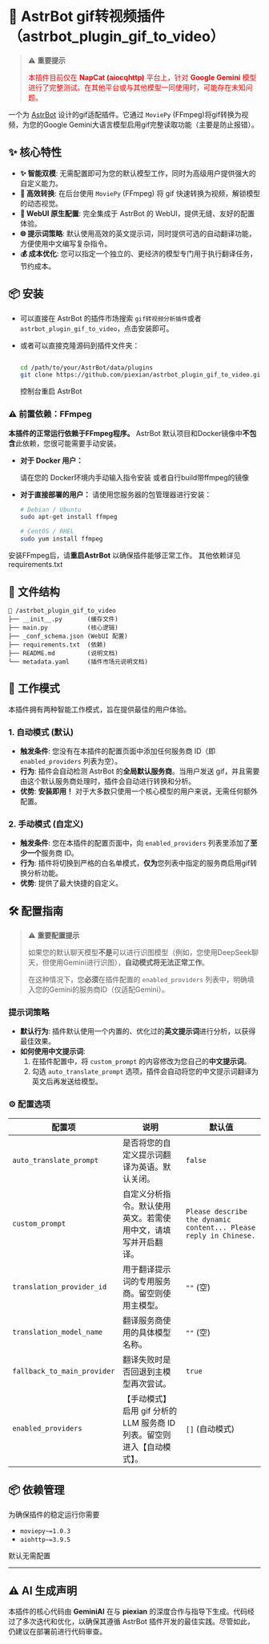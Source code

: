 # 🤖  AstrBot gif转视频插件（astrbot_plugin_gif_to_video）


> ⚠️ **重要提示**
>
> <font color="red">本插件目前仅在 **NapCat (aiocqhttp)** 平台上，针对 **Google Gemini** 模型进行了完整测试。在其他平台或与其他模型一同使用时，可能存在未知问题。</font>

一个为 [AstrBot](https://github.com/Soulter/AstrBot) 设计的gif适配插件。它通过 `MoviePy` (FFmpeg)将gif转换为视频，为您的Google Gemini大语言模型启用gif完整读取功能（主要是防止报错）。

## ✨ 核心特性

-   **✨ 智能双模**: 无需配置即可为您的默认模型工作，同时为高级用户提供强大的自定义能力。
-   **🚀 高效转换**: 在后台使用 `MoviePy` (FFmpeg) 将 gif 快速转换为视频，解锁模型的动态视觉。
-   **🔧 WebUI 原生配置**: 完全集成于 AstrBot 的 WebUI，提供无缝、友好的配置体验。
-   **🌐 提示词策略**: 默认使用高效的英文提示词，同时提供可选的自动翻译功能，方便使用中文编写复杂指令。
-   **💰 成本优化**: 您可以指定一个独立的、更经济的模型专门用于执行翻译任务，节约成本。

## 📦 安装

-   可以直接在 AstrBot 的插件市场搜索 `gif转视频分析插件`或者 `astrbot_plugin_gif_to_video`，点击安装即可。

-   或者可以直接克隆源码到插件文件夹：
    
    ```bash
    
    cd /path/to/your/AstrBot/data/plugins
    git clone https://github.com/piexian/astrbot_plugin_gif_to_video.git
    
    ```
    控制台重启 AstrBot
    
### ⚠️ 前置依赖：FFmpeg

**本插件的正常运行依赖于FFmpeg程序。** 
AstrBot 默认项目和Docker镜像中**不包含**此依赖，您很可能需要手动安装。

-   **对于 Docker 用户：**

    请在您的 Docker环境内手动输入指令安装
    或者自行build带ffmpeg的镜像

-   **对于直接部署的用户：**
    请使用您服务器的包管理器进行安装：
    ```bash
    # Debian / Ubuntu
    sudo apt-get install ffmpeg
    ```
    ```bash
    # CentOS / RHEL
    sudo yum install ffmpeg
    ```
安装FFmpeg后，请**重启AstrBot** 以确保插件能够正常工作。
其他依赖详见 requirements.txt

## 📁 文件结构

```
📂 /astrbot_plugin_gif_to_video
├── __init__.py       (缓存文件)
├── main.py           (核心逻辑)
├── _conf_schema.json (WebUI 配置)
├── requirements.txt  (依赖)
├── README.md         (说明文档)
└── metadata.yaml     (插件市场元说明文档)
```

## 🚀 工作模式

本插件拥有两种智能工作模式，旨在提供最佳的用户体验。

### 1. 自动模式 (默认)

-   **触发条件**: 您没有在本插件的配置页面中添加任何服务商 ID（即 `enabled_providers` 列表为空）。
-   **行为**: 插件会自动检测 AstrBot 的**全局默认服务商**。当用户发送 gif，并且需要由这个默认服务商处理时，插件会自动进行转换和分析。
-   **优势**: **安装即用！** 对于大多数只使用一个核心模型的用户来说，无需任何额外配置。

### 2. 手动模式 (自定义)

-   **触发条件**: 您在本插件的配置页面中，向 `enabled_providers` 列表里添加了**至少一个**服务商 ID。
-   **行为**: 插件将切换到严格的白名单模式，**仅为**您列表中指定的服务商启用gif转换分析功能。
-   **优势**: 提供了最大快捷的自定义。

## 🛠️ 配置指南

> ⚠️ **重要配置提示**
>
> 如果您的默认聊天模型**不是**可以进行识图模型（例如，您使用DeepSeek聊天，但使用Gemini进行识图），**自动模式将无法正常工作**。
>
> 在这种情况下，您**必须**在插件配置的 `enabled_providers` 列表中，明确填入您的Gemini的服务商ID（仅适配Gemini）。

### 提示词策略

-   **默认行为**: 插件默认使用一个内置的、优化过的**英文提示词**进行分析，以获得最佳效果。
-   **如何使用中文提示词**:
    1.  在插件配置中，将 `custom_prompt` 的内容修改为您自己的**中文提示词**。
    2.  勾选 `auto_translate_prompt` 选项，插件会自动将您的中文提示词翻译为英文后再发送给模型。

### ⚙️ 配置选项

| 配置项                      | 说明                                                         | 默认值                                                       |
| --------------------------- | ------------------------------------------------------------ | ------------------------------------------------------------ |
| `auto_translate_prompt`     | 是否将您的自定义提示词翻译为英语。默认关闭。 | `false`                                                      |
| `custom_prompt`             | 自定义分析指令。默认使用英文。若需使用中文，请填写并开启翻译。 | `Please describe the dynamic content... Please reply in Chinese.` |
| `translation_provider_id`   | 用于翻译提示词的专用服务商。留空则使用主模型。 | `""` (空)                                                    |
| `translation_model_name`    |  翻译服务商使用的具体模型名称。              | `""` (空)                                                    |
| `fallback_to_main_provider` | 翻译失败时是否回退到主模型再次尝试。                         | `true`                                                       |
| `enabled_providers`         | 【手动模式】启用 gif 分析的 LLM 服务商 ID 列表。留空则进入【自动模式】。 | `[]` (自动模式)                                              |

## 📦 依赖管理

为确保插件的稳定运行你需要
-   `moviepy~=1.0.3`
-   `aiohttp~=3.9.5`

默认无需配置

---

## ⚠️ AI 生成声明

本插件的核心代码由 **GeminiAI** 在与 **piexian** 的深度合作与指导下生成。代码经过了多次迭代和优化，以确保其遵循 AstrBot 插件开发的最佳实践。尽管如此，仍建议在部署前进行代码审查。
